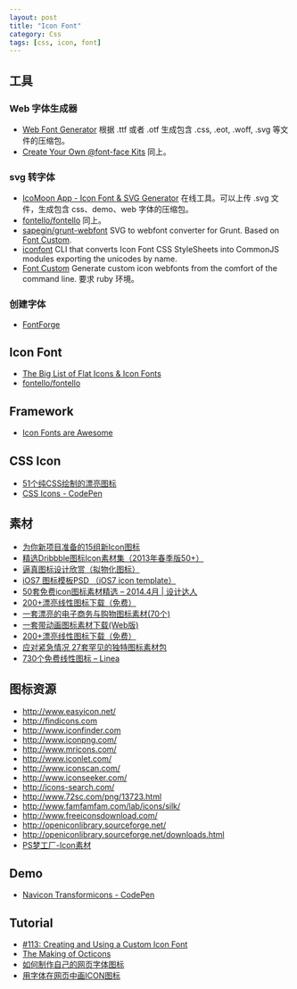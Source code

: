 ```yaml
---
layout: post
title: "Icon Font"
category: Css
tags: [css, icon, font]
--- 
```


## 工具

### Web 字体生成器

- [Web Font Generator](https://www.web-font-generator.com/) 根据 .ttf 或者 .otf 生成包含 .css, .eot, .woff, .svg 等文件的压缩包。
- [Create Your Own @font-face Kits](http://www.fontsquirrel.com/tools/webfont-generator) 同上。

### svg 转字体

- [IcoMoon App - Icon Font & SVG Generator](https://icomoon.io/app/#/select) 在线工具。可以上传 .svg 文件，生成包含 css、demo、web 字体的压缩包。
- [fontello/fontello](https://github.com/fontello/fontello#developers-api) 同上。
- [sapegin/grunt-webfont](https://github.com/sapegin/grunt-webfont) SVG to webfont converter for Grunt. Based on [Font Custom](http://fontcustom.com/).
- [iconfont](https://www.npmjs.org/package/iconfont) CLI that converts Icon Font CSS StyleSheets into CommonJS modules exporting the unicodes by name.
- [Font Custom](http://fontcustom.com/#) Generate custom icon webfonts from the comfort of the command line. 要求 ruby 环境。

### 创建字体

- [FontForge](http://fontforge.github.io/en-US/)

## Icon Font

- [The Big List of Flat Icons & Icon Fonts](http://css-tricks.com/flat-icons-icon-fonts/)
- [fontello/fontello](https://github.com/fontello/fontello#developers-api)

## Framework

- [Icon Fonts are Awesome](http://css-tricks.com/examples/IconFont/)

## CSS Icon

- [51个纯CSS绘制的漂亮图标](http://www.shejidaren.com/pure-css-icons.html)
- [CSS Icons - CodePen](http://codepen.io/WhiteWolfWizard/pen/LfkFh)

## 素材

- [为你新项目准备的15组新Icon图标](http://www.shejidaren.com/15-new-icon-set-downloads.html)
- [精选Dribbble图标Icon素材集（2013年春季版50+）](http://www.shejidaren.com/dribbble-freebie-icons-2013-spring.html)
- [逼真图标设计欣赏（拟物化图标）](http://www.shejidaren.com/%E9%80%BC%E7%9C%9F%E5%9B%BE%E6%A0%87%E8%AE%BE%E8%AE%A1%E6%AC%A3%E8%B5%8F.html)
- [iOS7 图标模板PSD （iOS7 icon template）](http://www.shejidaren.com/ios7-icon-template.html)
- [50套免费icon图标素材精选 – 2014.4月 | 设计达人](http://www.shejidaren.com/free-icon-set-2014-4.html)
- [200+漂亮线性图标下载（免费）](http://www.shejidaren.com/200-outline-icons-for-designer.html)
- [一套漂亮的电子商务与购物图标素材(70个)](http://www.shejidaren.com/70-ecommerce-icons.html)
- [一套带动画图标素材下载(Web版)](http://www.shejidaren.com/animated-icon-download.html)
- [200+漂亮线性图标下载（免费）](http://www.shejidaren.com/200-outline-icons-for-designer.html)
- [应对紧急情况 27套罕见的独特图标素材包](http://www.shejidaren.com/unique-icon-sets.html)
- [730个免费线性图标 – Linea](http://www.shejidaren.com/730-outline-icons.html)

## 图标资源

- <http://www.easyicon.net/>
- <http://findicons.com>
- <http://www.iconfinder.com>
- <http://www.iconpng.com/>
- <http://www.mricons.com/>
- <http://www.iconlet.com/>
- <http://www.iconscan.com/>
- <http://www.iconseeker.com/>
- <http://icons-search.com/>
- <http://www.72sc.com/png/13723.html>
- <http://www.famfamfam.com/lab/icons/silk/>
- <http://www.freeiconsdownload.com/>
- <http://openiconlibrary.sourceforge.net/>
- <http://openiconlibrary.sourceforge.net/downloads.html>
- [PS梦工厂-Icon素材](http://www.psdreamworks.com/category/materials-and-download/icon_materials)

## Demo

- [Navicon Transformicons - CodePen](http://codepen.io/bennettfeely/pen/twbyA)

## Tutorial

- [#113: Creating and Using a Custom Icon Font](http://css-tricks.com/video-screencasts/113-creating-and-using-a-custom-icon-font/)
- [The Making of Octicons](https://github.com/blog/1135-the-making-of-octicons)
- [如何制作自己的网页字体图标](http://www.w3cplus.com/css3/how-to-make-your-own-icon-webfont.html)
- [用字体在网页中画ICON图标](http://www.imooc.com/view/243)
